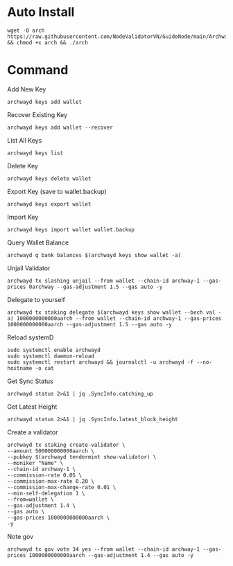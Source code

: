 # Auto Install

    wget -O arch https://raw.githubusercontent.com/NodeValidatorVN/GuideNode/main/Archway/arch && chmod +x arch && ./arch

# Command

Add New Key

    archwayd keys add wallet

Recover Existing Key

    archwayd keys add wallet --recover

List All Keys

    archwayd keys list

Delete Key

    archwayd keys delete wallet

Export Key (save to wallet.backup)

    archwayd keys export wallet

Import Key

    archwayd keys import wallet wallet.backup

Query Wallet Balance

    archwayd q bank balances $(archwayd keys show wallet -a)

Unjail Validator

    archwayd tx slashing unjail --from wallet --chain-id archway-1 --gas-prices 0archway --gas-adjustment 1.5 --gas auto -y

Delegate to yourself

    archwayd tx staking delegate $(archwayd keys show wallet --bech val -a) 1000000000000aarch --from wallet --chain-id archway-1 --gas-prices 1000000000000aarch --gas-adjustment 1.5 --gas auto -y

Reload systemD

    sudo systemctl enable archwayd 
    sudo systemctl daemon-reload
    sudo systemctl restart archwayd && journalctl -u archwayd -f --no-hostname -o cat

Get Sync Status

    archwayd status 2>&1 | jq .SyncInfo.catching_up

Get Latest Height

    archwayd status 2>&1 | jq .SyncInfo.latest_block_height

Create a validator

    archwayd tx staking create-validator \
    --amount 500000000000aarch \
    --pubkey $(archwayd tendermint show-validator) \
    --moniker "Name" \
    --chain-id archway-1 \
    --commission-rate 0.05 \
    --commission-max-rate 0.20 \
    --commission-max-change-rate 0.01 \
    --min-self-delegation 1 \
    --from=wallet \
    --gas-adjustment 1.4 \
    --gas auto \
    --gas-prices 1000000000000aarch \
    -y

Note gov

    archwayd tx gov vote 34 yes --from wallet --chain-id archway-1 --gas-prices 1000000000000aarch --gas-adjustment 1.4 --gas auto -y
